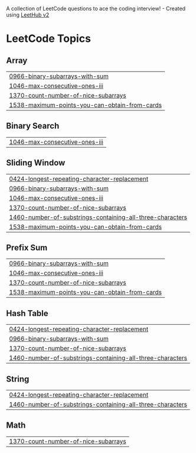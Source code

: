 A collection of LeetCode questions to ace the coding interview! - Created using [LeetHub v2](https://github.com/arunbhardwaj/LeetHub-2.0)
<!---LeetCode Topics Start-->
# LeetCode Topics
## Array
|  |
| ------- |
| [0966-binary-subarrays-with-sum](https://github.com/Rupak-18/DSA-SlidingWindow/tree/master/0966-binary-subarrays-with-sum) |
| [1046-max-consecutive-ones-iii](https://github.com/Rupak-18/DSA-SlidingWindow/tree/master/1046-max-consecutive-ones-iii) |
| [1370-count-number-of-nice-subarrays](https://github.com/Rupak-18/DSA-SlidingWindow/tree/master/1370-count-number-of-nice-subarrays) |
| [1538-maximum-points-you-can-obtain-from-cards](https://github.com/Rupak-18/DSA-SlidingWindow/tree/master/1538-maximum-points-you-can-obtain-from-cards) |
## Binary Search
|  |
| ------- |
| [1046-max-consecutive-ones-iii](https://github.com/Rupak-18/DSA-SlidingWindow/tree/master/1046-max-consecutive-ones-iii) |
## Sliding Window
|  |
| ------- |
| [0424-longest-repeating-character-replacement](https://github.com/Rupak-18/DSA-SlidingWindow/tree/master/0424-longest-repeating-character-replacement) |
| [0966-binary-subarrays-with-sum](https://github.com/Rupak-18/DSA-SlidingWindow/tree/master/0966-binary-subarrays-with-sum) |
| [1046-max-consecutive-ones-iii](https://github.com/Rupak-18/DSA-SlidingWindow/tree/master/1046-max-consecutive-ones-iii) |
| [1370-count-number-of-nice-subarrays](https://github.com/Rupak-18/DSA-SlidingWindow/tree/master/1370-count-number-of-nice-subarrays) |
| [1460-number-of-substrings-containing-all-three-characters](https://github.com/Rupak-18/DSA-SlidingWindow/tree/master/1460-number-of-substrings-containing-all-three-characters) |
| [1538-maximum-points-you-can-obtain-from-cards](https://github.com/Rupak-18/DSA-SlidingWindow/tree/master/1538-maximum-points-you-can-obtain-from-cards) |
## Prefix Sum
|  |
| ------- |
| [0966-binary-subarrays-with-sum](https://github.com/Rupak-18/DSA-SlidingWindow/tree/master/0966-binary-subarrays-with-sum) |
| [1046-max-consecutive-ones-iii](https://github.com/Rupak-18/DSA-SlidingWindow/tree/master/1046-max-consecutive-ones-iii) |
| [1370-count-number-of-nice-subarrays](https://github.com/Rupak-18/DSA-SlidingWindow/tree/master/1370-count-number-of-nice-subarrays) |
| [1538-maximum-points-you-can-obtain-from-cards](https://github.com/Rupak-18/DSA-SlidingWindow/tree/master/1538-maximum-points-you-can-obtain-from-cards) |
## Hash Table
|  |
| ------- |
| [0424-longest-repeating-character-replacement](https://github.com/Rupak-18/DSA-SlidingWindow/tree/master/0424-longest-repeating-character-replacement) |
| [0966-binary-subarrays-with-sum](https://github.com/Rupak-18/DSA-SlidingWindow/tree/master/0966-binary-subarrays-with-sum) |
| [1370-count-number-of-nice-subarrays](https://github.com/Rupak-18/DSA-SlidingWindow/tree/master/1370-count-number-of-nice-subarrays) |
| [1460-number-of-substrings-containing-all-three-characters](https://github.com/Rupak-18/DSA-SlidingWindow/tree/master/1460-number-of-substrings-containing-all-three-characters) |
## String
|  |
| ------- |
| [0424-longest-repeating-character-replacement](https://github.com/Rupak-18/DSA-SlidingWindow/tree/master/0424-longest-repeating-character-replacement) |
| [1460-number-of-substrings-containing-all-three-characters](https://github.com/Rupak-18/DSA-SlidingWindow/tree/master/1460-number-of-substrings-containing-all-three-characters) |
## Math
|  |
| ------- |
| [1370-count-number-of-nice-subarrays](https://github.com/Rupak-18/DSA-SlidingWindow/tree/master/1370-count-number-of-nice-subarrays) |
<!---LeetCode Topics End-->